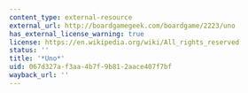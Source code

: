 ```yaml
---
content_type: external-resource
external_url: http://boardgamegeek.com/boardgame/2223/uno
has_external_license_warning: true
license: https://en.wikipedia.org/wiki/All_rights_reserved
status: ''
title: '*Uno*'
uid: 067d327a-f3aa-4b7f-9b81-2aace407f7bf
wayback_url: ''
---
```

